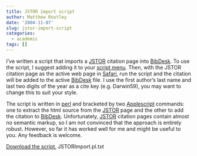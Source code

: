 ```yaml
---
title: JSTOR import script
author: Matthew Routley
date: '2004-11-07'
slug: jstor-import-script
categories:
  - academic
tags: []
---
```


<p>I&#8217;ve written a script that imports a <a href="http://www.jstor.org">JSTOR</a> citation page into <a href="http://bibdesk.sourceforge.net">BibDesk</a>. To use the script, I suggest adding it to your <a href="http://www.apple.com/applescript/scriptmenu/">script menu</a>. Then, with the JSTOR citation page as the active web page in <a href="http://www.apple.com/safari">Safari</a>, run the script and the citation will be added to the active <a href="http://bibdesk.sourceforge.net">BibDesk</a> file. I use the first author&#8217;s last name and last two digits of the year as a cite key (e.g. Darwin59), you may want to change this to suit your style.</p>

<p>The script is written in <a href="http://www.perl.org">perl</a> and bracketed by two <a href="http://www.apple.com/applescript">Applescript</a> commands: one to extract the html source from the <a href="http://www.jstor.org">JSTOR</a> page and the other to add the citation to <a href="http://bibdesk.sourceforge.net">BibDesk</a>. Unfortunately, <a href="http://www.jstor.org">JSTOR</a> citation pages contain almost no semantic markup, so I am not convinced that the approach is entirely robust. However, so far it has worked well for me and might be useful to you. Any feedback is welcome.</p>

<p><a href="http://public.me.com/mroutley/">Download the script.</a> JSTORImport.pl.txt</p>